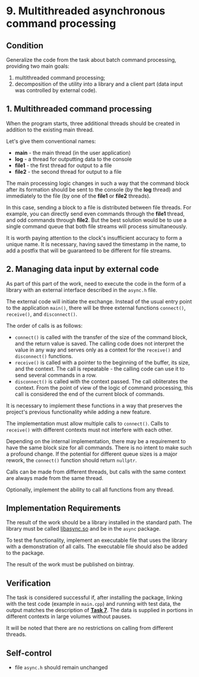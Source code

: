 # 9. Multithreaded asynchronous command processing

## Condition

Generalize the code from the task about batch command processing, providing two main goals:

1. multithreaded command processing;
1. decomposition of the utility into a library and a client part (data input was controlled by external code).

## 1. Multithreaded command processing

When the program starts, three additional threads should be created in addition to the existing main thread.

Let's give them conventional names:

- **main** - the main thread (in the user application)
- **log** - a thread for outputting data to the console
- **file1** - the first thread for output to a file
- **file2** - the second thread for output to a file

The main processing logic changes in such a way that the command block after its formation should be sent to the console (by the **log** thread) and immediately to the file (by one of the **file1** or **file2** threads).

In this case, sending a block to a file is distributed between file threads. For example, you can directly send even commands through the **file1** thread, and odd commands through **file2**. But the best solution would be to use a single command queue that both file streams will process simultaneously.

It is worth paying attention to the clock's insufficient accuracy to form a unique name. It is necessary, having saved the timestamp in the name, to add a postfix that will be guaranteed to be different for file streams.

## 2. Managing data input by external code

As part of this part of the work, need to execute the code in the form of a library with an external interface described in the `async.h` file.

The external code will initiate the exchange. Instead of the usual entry point to the application `main()`, there will be three external functions `connect()`, `receive()`, and `disconnect()`.

The order of calls is as follows:

- `connect()` is called with the transfer of the size of the command block, and the return value is saved. The calling code does not interpret the value in any way and serves only as a context for the `receive()` and `disconnect()` functions.
- `receive()` is called with a pointer to the beginning of the buffer, its size, and the context. The call is repeatable - the calling code can use it to send several commands in a row.
- `disconnect()` is called with the context passed. The call obliterates the context. From the point of view of the logic of command processing, this call is considered the end of the current block of commands.

It is necessary to implement these functions in a way that preserves the project's previous functionality while adding a new feature.

The implementation must allow multiple calls to `connect()`. Calls to `receive()` with different contexts must not interfere with each other.

Depending on the internal implementation, there may be a requirement to have the same block size for all commands. There is no intent to make such a profound change. If the potential for different queue sizes is a major rework, the `connect()` function should return `nullptr`.

Calls can be made from different threads, but calls with the same context are always made from the same thread.

Optionally, implement the ability to call all functions from any thread.

## Implementation Requirements

The result of the work should be a library installed in the standard path. The library must be called [libasync.so](http://libasync.so/) and be in the `async` package.

To test the functionality, implement an executable file that uses the library with a demonstration of all calls. The executable file should also be added to the package.

The result of the work must be published on bintray.

## Verification

The task is considered successful if, after installing the package, linking with the test code (example in `main.cpp`) and running with test data, the output matches the description of [**Task 7**](../HW_7/README.md). The data is supplied in portions in different contexts in large volumes without pauses.

It will be noted that there are no restrictions on calling from different threads.

## Self-control

* file `async.h` should remain unchanged
